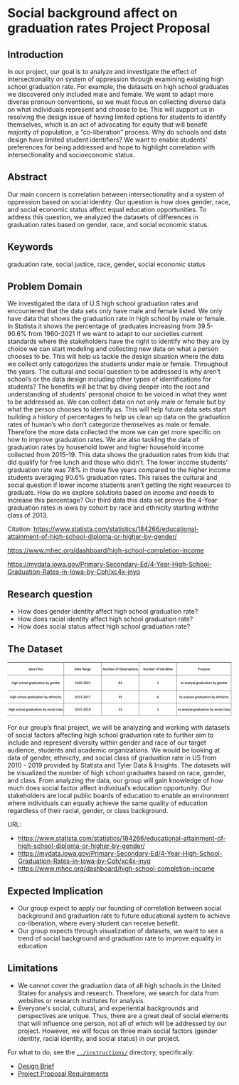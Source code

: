 # Social background affect on graduation rates Project Proposal

## Introduction
In our project, our goal is to analyze and investigate the effect of intersectionality on system of oppression through examining existing high school graduation rate. For example, the datasets on high school graduates we discovered only included male and female. We want to adapt more diverse pronoun conventions, so we must focus on collecting diverse data on what individuals represent and choose to be. This will support us in resolving the design issue of having limited options for students to identify themselves, which is an act of advocating for equity that will benefit majority of population, a “co-liberation” process. Why do schools and data design have limited student identifiers? We want to enable students' preferences for being addressed and hope to highlight correlation with intersectionality and socioeconomic status.

## Abstract
Our main concern is correlation between intersectionality and a system of oppression based on social identity. Our question is how does gender, race, and social economic status affect equal education opportunities. To address this question, we analyzed the datasets of differences in graduation rates based on gender, race, and social economic status.

## Keywords
graduation rate, social justice, race, gender, social economic status

## Problem Domain
We investigated the data of U.S high school graduation rates and encountered that the data sets only have male and female listed. We only have data that shows the graduation rate in high school by male or female. In Statista it shows the percentage of graduates increasing from 39.5-90.6% from 1960-2021 If we want to adapt to our societies current standards where the stakeholders have the right to identify who they are by choice we can start modeling and collecting new data on what a person chooses to be. This will help us tackle the design situation where the data we collect only categorizes the students under male or female. Throughout the years. The cultural and social question to be addressed is why aren’t school’s or the data design including other types of identifications for students? The benefits will be that by diving deeper into the root and understanding of students' personal choice to be voiced in what they want to be addressed as. We can collect data on not only male or female but by what the person chooses to identify as. This will help future data sets start building a history of percentages to help us clean up data on the graduation rates of human’s who don’t categorize themselves as male or female. Therefore the more data collected the more we can get more specific on how to improve graduation rates. We are also tackling the data of graduation rates by household lower and higher household income collected from 2015-19. This data shows the graduation rates from kids that did qualify for free lunch and those who didn’t. The lower income students' graduation rate was 78% in those five years compared to the higher income students averaging 90.6% graduation rates. This raises the cultural and social question if lower income students aren’t getting the right resources to graduate. How do we explore solutions based on income and needs to increase this percentage?  Our third data this data set proves the 4-Year graduation rates in iowa by cohort by race and ethnicity starting withthe class of 2013.

Citation: https://www.statista.com/statistics/184266/educational-attainment-of-high-school-diploma-or-higher-by-gender/

https://www.mhec.org/dashboard/high-school-completion-income

https://mydata.iowa.gov/Primary-Secondary-Ed/4-Year-High-School-Graduation-Rates-in-Iowa-by-Coh/xc4x-jnyq


## Research question
* How does gender identity affect high school graduation rate?
* How does racial identity affect high school graduation rate?
* How does social status affect high school graduation rate?

## The Dataset

![How far can North Korea's Missile Reach?](table.png "Dataset Table")

For our group’s final project, we will be analyzing and working with datasets of social factors affecting high school graduation rate to further aim to include and represent diversity within gender and race of our target audience, students and academic organizations. We would be looking at data of gender, ethnicity, and social class of graduation rate in US from 2010 - 2019 provided by Statista and Tyler Data & Insights. The datasets will be visualized the number of high school graduates based on race, gender, and class. From analyzing the data, our group will gain knowledge of how much does social factor affect individual’s education opportunity. Our stakeholders are local public boards of education to enable an environment where individuals can equally achieve the same quality of education regardless of their racial, gender, or class background.

URL:
- https://www.statista.com/statistics/184266/educational-attainment-of-high-school-diploma-or-higher-by-gender/
- https://mydata.iowa.gov/Primary-Secondary-Ed/4-Year-High-School-Graduation-Rates-in-Iowa-by-Coh/xc4x-jnyq
- https://www.mhec.org/dashboard/high-school-completion-income

## Expected Implication
- Our group expect to apply our founding of correlation between social background and graduation rate to future educational system to achieve co-liberation, where every student can receive benefit.
- Our group expects through visualization of datasets, we want to see a trend of social background and graduation rate to improve equality in education

## Limitations
* We cannot cover the graduation data of all high schools in the United States for analysis and research. Therefore, we search for data from websites or research institutes for analysis.
*  Everyone's social, cultural, and experiential backgrounds and perspectives are unique. Thus, there are a great deal of social elements that will influence one person, not all of which will be addressed by our project. However, we will focus on three main social factors (gender identity, racial identity, and social status) in our project.

For what to do, see the [`../instructions/`](../instructions/) directory, specifically:

* [Design Brief](../instructions/project-design-brief.pdf)
* [Project Proposal Requirements](../instructions/p01-proposal-requirements.md)
